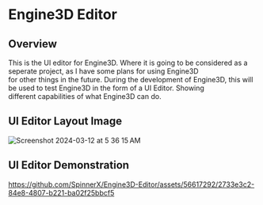 # Engine3D Editor

## Overview
This is the UI editor for Engine3D. Where it is going to be considered as a seperate project, as I have some plans for using Engine3D \
for other things in the future. During the development of Engine3D, this will be used to test Engine3D in the form of a UI Editor. Showing \
different capabilities of what Engine3D can do.

## UI Editor Layout Image
![Screenshot 2024-03-12 at 5 36 15 AM](https://github.com/SpinnerX/Engine3D-Editor/assets/56617292/fd0f8aa1-aeb7-441b-bd12-21aead8600dd)

## UI Editor Demonstration
https://github.com/SpinnerX/Engine3D-Editor/assets/56617292/2733e3c2-84e8-4807-b221-ba02f25bbcf5
